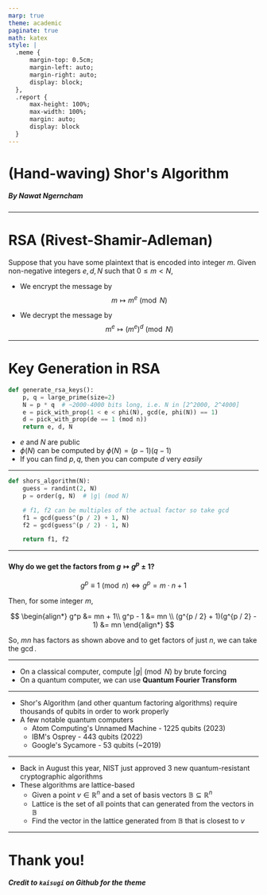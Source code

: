 ```yaml
---
marp: true
theme: academic
paginate: true
math: katex
style: |
  .meme { 
      margin-top: 0.5cm;
      margin-left: auto;
      margin-right: auto;
      display: block;
  },
  .report {
      max-height: 100%;
      max-width: 100%;
      margin: auto;
      display: block
  }
---
```


<!-- _class: lead -->

# (Hand-waving) Shor's Algorithm

##### By Nawat Ngerncham

---

<!-- _header: RSA Crash Course -->

# RSA (Rivest-Shamir-Adleman)

Suppose that you have some plaintext that is encoded into integer $m$. Given non-negative integers $e, d, N$ such that $0 \leq m < N$, 

- We encrypt the message by 
$$ m \mapsto m^e \pmod N $$

- We decrypt the message by
$$ m^e \mapsto (m^e)^d \pmod N $$

---

<!-- _header: RSA Crash Course -->

# Key Generation in RSA

```python
def generate_rsa_keys():
    p, q = large_prime(size=2)
    N = p * q  # ~2000-4000 bits long, i.e. N in [2^2000, 2^4000]
    e = pick_with_prop(1 < e < phi(N), gcd(e, phi(N)) == 1)
    d = pick_with_prop(de == 1 (mod n))
    return e, d, N
```

- $e$ and $N$ are public
- $\phi(N)$ can be computed by $\phi(N) = (p-1)(q-1)$
- If you can find $p, q$, then you can compute $d$ very _easily_

---

<!-- _header: Shor's Algorithm -->

```python
def shors_algorithm(N):
    guess = randint(2, N)
    p = order(g, N)  # |g| (mod N)

    # f1, f2 can be multiples of the actual factor so take gcd
    f1 = gcd(guess^(p / 2) + 1, N)
    f2 = gcd(guess^(p / 2) - 1, N)

    return f1, f2
```

---

<!-- _header: Why does it work? -->

#### Why do we get the factors from $g \mapsto g^p \pm 1$?

$$
    g^p \equiv 1 \pmod n \iff g^p = m \cdot n + 1
$$

Then, for some integer $m$,

$$
\begin{align*}
    g^p &= mn + 1\\
    g^p - 1 &= mn \\
    (g^{p / 2} + 1)(g^{p / 2} - 1) &= mn
\end{align*}
$$

So, $mn$ has factors as shown above and to get factors of just $n$, we can take the $\gcd$.

---

<!-- _header: Throwing in the Quantum Madness -->

- On a classical computer, compute $|g| \pmod N$ by brute forcing
- On a quantum computer, we can use **Quantum Fourier Transform**

---

<!-- _header: What should our honest reaction be to this information? -->

- Shor's Algorithm (and other quantum factoring algorithms) require thousands of qubits in order to work properly
- A few notable quantum computers
  - Atom Computing's Unnamed Machine - 1225 qubits (2023)
  - IBM's Osprey - 443 qubits (2022)
  - Google's Sycamore - 53 qubits (~2019)

---

<!-- _header: What should our honest reaction be to this information? -->

- Back in August this year, NIST just approved 3 new quantum-resistant cryptographic algorithms
- These algorithms are lattice-based
  - Given a point $v \in \mathbb{R}^n$ and a set of basis vectors $\mathbb{B} \subseteq \mathbb{R}^n$
  - Lattice is the set of all points that can generated from the vectors in $\mathbb{B}$
  - Find the vector in the lattice generated from $\mathbb{B}$ that is closest to $v$

---

<!-- _class: lead -->

# Thank you!

##### Credit to `kaisugi` on Github for the theme
